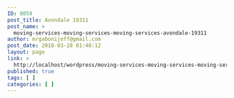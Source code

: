 ```yaml
---
ID: 8059
post_title: Avondale 19311
post_name: >
  moving-services-moving-services-moving-services-avondale-19311
author: mrgabonijeff@gmail.com
post_date: 2018-03-28 01:48:12
layout: page
link: >
  http://localhost/wordpress/moving-services-moving-services-moving-services-avondale-19311/
published: true
tags: [ ]
categories: [ ]
---
```

